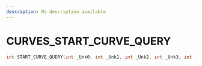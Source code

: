 ```yaml
---
description: No description available 
---
```


# CURVES\_START_CURVE_QUERY

```cpp
int START_CURVE_QUERY(int _Unk0, int _Unk1, int _Unk2, int _Unk3, int _Unk4, int _Unk5, int _Unk6, int _Unk7, int _Unk8);
```